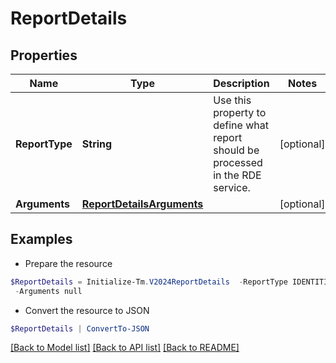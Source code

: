 # ReportDetails
## Properties

Name | Type | Description | Notes
------------ | ------------- | ------------- | -------------
**ReportType** | **String** | Use this property to define what report should be processed in the RDE service. | [optional] 
**Arguments** | [**ReportDetailsArguments**](ReportDetailsArguments.md) |  | [optional] 

## Examples

- Prepare the resource
```powershell
$ReportDetails = Initialize-Tm.V2024ReportDetails  -ReportType IDENTITIES_DETAILS `
 -Arguments null
```

- Convert the resource to JSON
```powershell
$ReportDetails | ConvertTo-JSON
```

[[Back to Model list]](../README.md#documentation-for-models) [[Back to API list]](../README.md#documentation-for-api-endpoints) [[Back to README]](../README.md)

